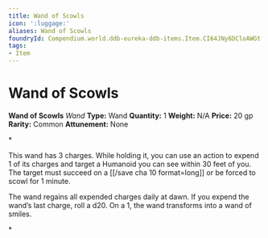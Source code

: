 ```yaml
---
title: Wand of Scowls
icon: ':luggage:'
aliases: Wand of Scowls
foundryId: Compendium.world.ddb-eureka-ddb-items.Item.CI64JNy6DCloAWGt
tags:
- Item
---
```


# Wand of Scowls

**Wand of Scowls**
_Wand_
**Type:** Wand
**Quantity:** 1
**Weight:** N/A
**Price:** 20 gp
**Rarity:** Common
**Attunement:** None

*<p>This wand has 3 charges. While holding it, you can use an action to expend 1 of its charges and target a Humanoid you can see within 30 feet of you. The target must succeed on a [[/save cha 10 format=long]] or be forced to scowl for 1 minute.

The wand regains all expended charges daily at dawn. If you expend the wand’s last charge, roll a d20. On a 1, the wand transforms into a wand of smiles.</p>*